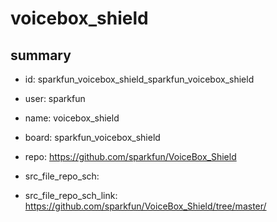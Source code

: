 # voicebox_shield
 
## summary 
* id: sparkfun_voicebox_shield_sparkfun_voicebox_shield
* user: sparkfun
* name: voicebox_shield
* board: sparkfun_voicebox_shield
* repo: https://github.com/sparkfun/VoiceBox_Shield



* src_file_repo_sch: 
* src_file_repo_sch_link: https://github.com/sparkfun/VoiceBox_Shield/tree/master/




